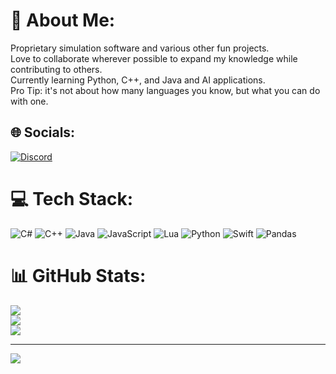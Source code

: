 # 💫 About Me:
Proprietary simulation software and various other fun projects.<br>Love to collaborate wherever possible to expand my knowledge while contributing to others.<br>Currently learning Python, C++, and Java and AI applications.<br>Pro Tip: it's not about how many languages you know, but what you can do with one.


## 🌐 Socials:
[![Discord](https://img.shields.io/badge/Discord-%237289DA.svg?logo=discord&logoColor=white)](https://discord.gg/britishamerican) 

# 💻 Tech Stack:
![C#](https://img.shields.io/badge/c%23-%23239120.svg?style=for-the-badge&logo=csharp&logoColor=white) ![C++](https://img.shields.io/badge/c++-%2300599C.svg?style=for-the-badge&logo=c%2B%2B&logoColor=white) ![Java](https://img.shields.io/badge/java-%23ED8B00.svg?style=for-the-badge&logo=openjdk&logoColor=white) ![JavaScript](https://img.shields.io/badge/javascript-%23323330.svg?style=for-the-badge&logo=javascript&logoColor=%23F7DF1E) ![Lua](https://img.shields.io/badge/lua-%232C2D72.svg?style=for-the-badge&logo=lua&logoColor=white) ![Python](https://img.shields.io/badge/python-3670A0?style=for-the-badge&logo=python&logoColor=ffdd54) ![Swift](https://img.shields.io/badge/swift-F54A2A?style=for-the-badge&logo=swift&logoColor=white) ![Pandas](https://img.shields.io/badge/pandas-%23150458.svg?style=for-the-badge&logo=pandas&logoColor=white)
# 📊 GitHub Stats:
![](https://github-readme-stats.vercel.app/api?username=BritishAmericqn&theme=dark&hide_border=false&include_all_commits=true&count_private=true)<br/>
![](https://github-readme-streak-stats.herokuapp.com/?user=BritishAmericqn&theme=dark&hide_border=false)<br/>
![](https://github-readme-stats.vercel.app/api/top-langs/?username=BritishAmericqn&theme=dark&hide_border=false&include_all_commits=true&count_private=true&layout=compact)

---
[![](https://visitcount.itsvg.in/api?id=BritishAmericqn&icon=0&color=0)](https://visitcount.itsvg.in)

<!-- Proudly created with GPRM ( https://gprm.itsvg.in ) -->
